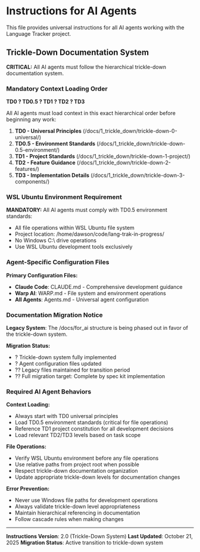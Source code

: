 # Instructions for AI Agents

This file provides universal instructions for all AI agents working with the Language Tracker project.

## Trickle-Down Documentation System

**CRITICAL:** All AI agents must follow the hierarchical trickle-down documentation system.

### Mandatory Context Loading Order

**TD0 ? TD0.5 ? TD1 ? TD2 ? TD3**

All AI agents must load context in this exact hierarchical order before beginning any work:

1. **TD0 - Universal Principles** (/docs/1_trickle_down/trickle-down-0-universal/)
2. **TD0.5 - Environment Standards** (/docs/1_trickle_down/trickle-down-0.5-environment/)
3. **TD1 - Project Standards** (/docs/1_trickle_down/trickle-down-1-project/)
4. **TD2 - Feature Guidance** (/docs/1_trickle_down/trickle-down-2-features/)
5. **TD3 - Implementation Details** (/docs/1_trickle_down/trickle-down-3-components/)

### WSL Ubuntu Environment Requirement

**MANDATORY:** All AI agents must comply with TD0.5 environment standards:
- All file operations within WSL Ubuntu file system
- Project location: /home/dawson/code/lang-trak-in-progress/
- No Windows C:\ drive operations
- Use WSL Ubuntu development tools exclusively

### Agent-Specific Configuration Files

**Primary Configuration Files:**
- **Claude Code**: CLAUDE.md - Comprehensive development guidance
- **Warp AI**: WARP.md - File system and environment operations
- **All Agents**: Agents.md - Universal agent configuration

### Documentation Migration Notice

**Legacy System**: The /docs/for_ai structure is being phased out in favor of the trickle-down system.

**Migration Status:**
- ? Trickle-down system fully implemented
- ? Agent configuration files updated
- ?? Legacy files maintained for transition period
- ?? Full migration target: Complete by spec kit implementation

### Required AI Agent Behaviors

**Context Loading:**
- Always start with TD0 universal principles
- Load TD0.5 environment standards (critical for file operations)
- Reference TD1 project constitution for all development decisions
- Load relevant TD2/TD3 levels based on task scope

**File Operations:**
- Verify WSL Ubuntu environment before any file operations
- Use relative paths from project root when possible
- Respect trickle-down documentation organization
- Update appropriate trickle-down levels for documentation changes

**Error Prevention:**
- Never use Windows file paths for development operations
- Always validate trickle-down level appropriateness
- Maintain hierarchical referencing in documentation
- Follow cascade rules when making changes

---

**Instructions Version**: 2.0 (Trickle-Down System)
**Last Updated**: October 21, 2025
**Migration Status**: Active transition to trickle-down system
